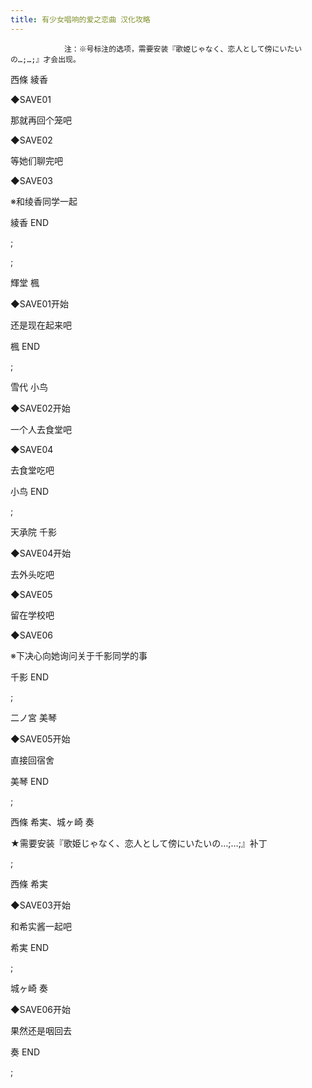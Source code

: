 ```yaml
---
title: 有少女唱响的爱之恋曲 汉化攻略
---
```


                注：※号标注的选项，需要安装『歌姫じゃなく、恋人として傍にいたいの…;…;』才会出现。



西條 綾香



◆SAVE01

那就再回个笼吧

◆SAVE02

等她们聊完吧

◆SAVE03

※和绫香同学一起



綾香 END



 ;



 ;



輝堂 楓



◆SAVE01开始

还是现在起来吧



楓 END



 ;



雪代 小鸟



◆SAVE02开始

一个人去食堂吧

◆SAVE04

去食堂吃吧



小鸟 END



 ;



天承院 千影



◆SAVE04开始

去外头吃吧

◆SAVE05

留在学校吧

◆SAVE06

※下决心向她询问关于千影同学的事



千影 END



 ;



二ノ宮 美琴



◆SAVE05开始

直接回宿舍



美琴 END



 ;



西條 希実、城ヶ崎 奏



★需要安装『歌姫じゃなく、恋人として傍にいたいの…;…;』补丁



 ;



西條 希実



◆SAVE03开始

和希实酱一起吧



希実 END



 ;



城ヶ崎 奏



◆SAVE06开始

果然还是咽回去



奏 END



 ;


              
